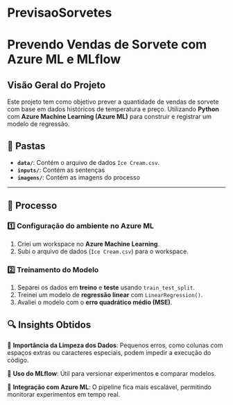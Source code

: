 
# PrevisaoSorvetes
# Prevendo Vendas de Sorvete com Azure ML e MLflow

## Visão Geral do Projeto
Este projeto tem como objetivo prever a quantidade de vendas de sorvete com base em dados históricos de temperatura e preço. Utilizando **Python** com **Azure Machine Learning (Azure ML)** para construir e registrar um modelo de regressão.

  ## 📌 Pastas
- **`data/`**: Contém o arquivo de dados `Ice Cream.csv`.
- **`inputs/`**: Contém as sentenças
- **`imagens/`**: Contém as imagens do processo


---

## 🚀 **Processo**
### 1️⃣ **Configuração do ambiente no Azure ML**
1. Criei um workspace no **Azure Machine Learning**.
2. Subi o arquivo de dados (`Ice Cream.csv`) para o workspace.

### 2️⃣ **Treinamento do Modelo**
1. Separei os dados em **treino** e **teste** usando `train_test_split`.
2. Treinei um modelo de **regressão linear** com `LinearRegression()`.
3. Avaliei o modelo com o **erro quadrático médio (MSE)**.


## 🔍 **Insights Obtidos**
🔹 **Importância da Limpeza dos Dados**: Pequenos erros, como colunas com espaços extras ou caracteres especiais, podem impedir a execução do código.

🔹 **Uso do MLflow**: Útil para versionar experimentos e comparar modelos.

🔹 **Integração com Azure ML**: O pipeline fica mais escalável, permitindo monitorar experimentos em tempo real.
